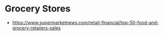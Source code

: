 # Grocery Stores

* https://www.supermarketnews.com/retail-financial/top-50-food-and-grocery-retailers-sales